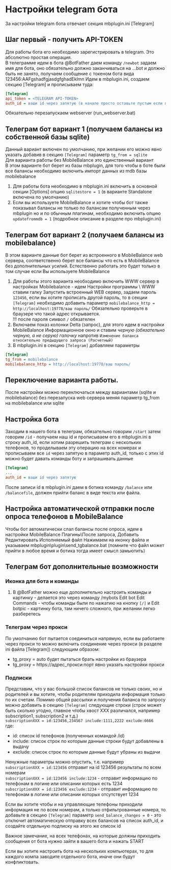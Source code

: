 # Настройки telegram бота

За настройки telegram бота отвечает секция mbplugin.ini [Telegram]  

## Шаг первый - получить API-TOKEN
Для работы бота его необходимо зарегистрировать в telegram. Это абсолютно простая операция.  
В телеграмме идем в бота @BotFather даем команду ```/newbot``` задаем имя для бота, оно обязательно должно заканчиваться на ...bot и должно быть не занято, получаем сообщение с токеном бота вида 123456:AAFgshadfgjasdgfghadEklmn
Идем в mbplugin.ini, создаем секцию [Telegram] и  прописываем туда:
```ini
[Telegram]
api_token = <TELEGRAM API-TOKEN>  
auth_id = ваши id через запятую (в начале просто оставьте пустым если пока не знаете)  
```
Обязательно перезапускаем webserver (run_webserver.bat)

## Телеграм бот вариант 1 (получаем балансы из собственной базы sqlite)

Данный вариант включен по умолчанию, при желании его можно явно указать добавив в секцию ```[Telegram]``` параметр ```tg_from = sqlite```  
Для варианта работы без MobileBalance это единственный вариант  
В этом варианте бот берет из базы mbplugin, для того чтобы в боте были все балансы необходимо включить импорт данных из mdb базы mobilebalance

1. Для работы бота необходимо в mbplugin.ini включить в основной секции [Options] опцию ```sqlitestore = 1``` (в варианте Standalone включена по умолчанию)  
2. Если вы используете MobileBalance и хотите чтобы бот также показывал балансы не только по балансам полученным через mbplugin но и по обычным плагинам, необходимо включить опцию ```updatefrommdb = 1``` (подробное описание в разделе про mbplugin.ini)

## Телеграм бот вариант 2 (получаем балансы из mobilebalance)

В этом варианте данные бот берет из встроенного в MobileBalance web сервера, соответственно берет все балансы что есть в MobileBalance без дополнительных усилий. Естественно работать это будет только в том случае если Вы используете MobileBalance  

1. Для работы этого варианта необходимо включить WWW сервер в настройках Mobilebalance - идем Настройки программы \ WWW ставим галку Запустить встроенный WEB сервер, задаем пароль ```123456```, если вы хотите прописать другой пароль, то в секции ```[Telegram]``` необходимо добавить параметр ```mobilebalance_http = http://localhost:19778/ваш пароль/``` Обязательно проверьте в браузере что такой адрес открывается.  
!!! после пароля символ ```/``` обязателен
2. Включаем показ колонки Delta (запрос), для этого идем в настройки MobileBalance Информационное окно и ставим _черную (обязательно черную, а не серую) галочку_ напротив ```Изменение баланса относительно предыдущего запроса (Расчетный)```
3. В mbplugin.ini в секцию ```[Telegram]``` добавляем параметры
```ini
[Telegram]
tg_from = mobilebalance
mobilebalance_http = http://localhost:19778/ваш пароль/
```

## Переключение варианта работы.
После настройки можно переключаться между вариантами (sqlite и mobilebalance) без перезапуска web сервера меняя параметр tg_from на mobilebalance или sqlite

## Настройка бота
Заходим в нашего бота в телеграм, обязательно говорим ```/start``` затем говорим ```/id``` - получаем наш id и прописываем его в mbplugin.ini в строку auth_id, если хотим разрешить телеграм с нескольких телефонов, то проделываем эту операцию на всех номерах и прописываем все ```id``` через запятую в параметр auth_id, только с этих id можно будет давать команды боту и запрашивать данные
```ini
[Telegram]
...
auth_id = ваши id через запятую
```
После записи id в mbplugin.ini даем в ботика команду ```/balance``` или ```/balancefile```, должен прийти баланс в виде текста или файла.

## Настройка автоматической отправки после опроса телефонов в MobileBalance
Чтобы бот автоматически слал балансы после опроса, идем в настройки MobileBalance Плагины\После запроса, Добавить Редактировать Исполняемый файл Нажимаем на иконку файла и указываем mbplugin\plugin\send_tgbalance.bat (помните что     файл может прийти в любое время и ботика тогда имеет смысл замьютить)  

## Телеграм бот дополнительные возможности

### Иконка для бота и команды

1. В @BotFather можно еще дополнительно настроить команды и картинку - делается это через команду /mybots Edit bot Edit Commands - чтобы команды были по нажатию на кнопку ```[/]``` и Edit botpic - картинку бота, там ничего сложного, при желании легко разберетесь  

### Телеграм через прокси

По умолчанию бот пытается соединиться напрямую, если вы работаете через прокси то можно включить соединение через прокси (в разделе ini файла [Telegram]) следующим образом:

- tg_proxy = auto будет пытаться брать настройки из браузера
- tg_proxy = https://адрес_прокси:порт явно указать настройки прокси

### Подписки

Представим, что у вас большой список балансов не только своих, но и родителей и вы хотите, чтобы родителям приходила информация только по их счетам.
Помимо общей рассылки и получения баланса по запросу можно добавить в секцию ```[Telegram]``` следующие строки (строк может быть сколько угодно, главное чтобы хвост XXX различался, например subscription1, subscription2 и т.д.)  
```subscriptionXXX = id:123456,234567 include:1111,2222 exclude:6666```  
где:

- id: список id телефонов (полученных командой /id)
- include: список строк по которым данные строки будут добавлены в выдачу
- exclude: список строк по которым данные будут убраны из выдачи

Ненужные параметры можно опустить, т.е. например  
```subscriptionXXX = id:123456``` отправит на id 123456 результаты по всем номерам  
```subscriptionXXX = id:123456 include:1234``` - отправит информацию по телефонам в логине или описании которых есть 1234  
```subscriptionXXX = id:123456 exclude:1234``` - отправит информацию по телефонам в логине или описании которых отсутствует 1234

Если вы хотите чтобы и на управляющие телефоны приходили информация не по всем номерам, а только отфильтрованные номера, то добавьте в секцию ```[Telegram]``` параметр ```send_balance_changes = 0``` - это отключит автоматическую отправку всех балансов на список auth_id, и создайте отдельную подписку на этого же список id

Важное замечание, на всех телефонах, на которые должны приходить сообщения от бота нужно зайти в вашего бота и нажать START  

Если вы хотите настроить бота на нескольких компьютерах, то для каждого компа заводите отдельного бота, иначе они будут конфликтовать.
